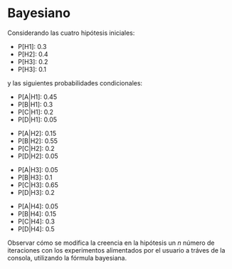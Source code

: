 # Bayesiano

Considerando las cuatro hipótesis iniciales: 
<ul>
<li>P[H1]: 0.3
<li>P[H2]: 0.4
<li>P[H3]: 0.2
<li>P[H3]: 0.1
</ul>

y las siguientes probabilidades condicionales:
<ul>
<li>P[A|H1]: 0.45
<li>P[B|H1]: 0.3
<li>P[C|H1]: 0.2
<li>P[D|H1]: 0.05
</ul>

<ul>
<li>P[A|H2]: 0.15
<li>P[B|H2]: 0.55
<li>P[C|H2]: 0.2
<li>P[D|H2]: 0.05
</ul>

<ul>
<li>P[A|H3]: 0.05
<li>P[B|H3]: 0.1
<li>P[C|H3]: 0.65
<li>P[D|H3]: 0.2
</ul>

<ul>
<li>P[A|H4]: 0.05
<li>P[B|H4]: 0.15
<li>P[C|H4]: 0.3
<li>P[D|H4]: 0.5
</ul>

Observar cómo se modifica la creencia en la hipótesis un <i>n</i> número de
iteraciones con los experimentos alimentados por el usuario a tráves
de la consola, utilizando la fórmula bayesiana.
